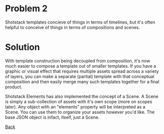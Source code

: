 # Problem 2
Shotstack templates concieve of things in terms of timelines, but it's often helpful to conceive of things in terms of compositions and scenes.

# Solution
With template construction being decoupled from composition, it's now much easier to compose a template out of smaller templates.  If you have a graphic or visual effect that requires multiple assets spread across a variety of layers, you can make a separate (partial) template with that conceptual composition and then easily merge many such templates together for a final product.

Shotstack Elements has also implemented the concept of a Scene.  A Scene is simply a sub-collection of assets with it's own scope (more on scopes later).  Any object with an "elements" property will be interpreted as a Scene.  You can use them to organize your assets however you'd like.  The base JSON object is infact, itself, just a Scene.


[Back](https://github.com/CobaltBlueDW/ShotstackElements)